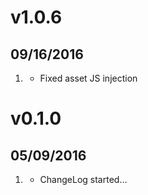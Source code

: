 # v1.0.6
## 09/16/2016

1. [](#bugfix)
    * Fixed asset JS injection

# v0.1.0
##  05/09/2016

1. [](#new)
    * ChangeLog started...
